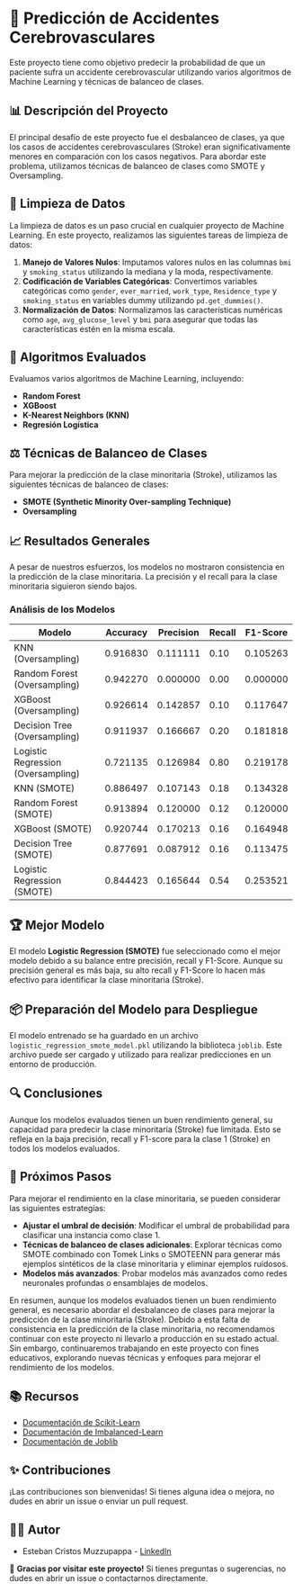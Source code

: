 # 🧠 Predicción de Accidentes Cerebrovasculares

Este proyecto tiene como objetivo predecir la probabilidad de que un paciente sufra un accidente cerebrovascular utilizando varios algoritmos de Machine Learning y técnicas de balanceo de clases.

## 📊 Descripción del Proyecto

El principal desafío de este proyecto fue el desbalanceo de clases, ya que los casos de accidentes cerebrovasculares (Stroke) eran significativamente menores en comparación con los casos negativos. Para abordar este problema, utilizamos técnicas de balanceo de clases como SMOTE y Oversampling.

## 🧹 Limpieza de Datos

La limpieza de datos es un paso crucial en cualquier proyecto de Machine Learning. En este proyecto, realizamos las siguientes tareas de limpieza de datos:

1. **Manejo de Valores Nulos**: Imputamos valores nulos en las columnas `bmi` y `smoking_status` utilizando la mediana y la moda, respectivamente.
2. **Codificación de Variables Categóricas**: Convertimos variables categóricas como `gender`, `ever_married`, `work_type`, `Residence_type` y `smoking_status` en variables dummy utilizando `pd.get_dummies()`.
3. **Normalización de Datos**: Normalizamos las características numéricas como `age`, `avg_glucose_level` y `bmi` para asegurar que todas las características estén en la misma escala.

## 🚀 Algoritmos Evaluados

Evaluamos varios algoritmos de Machine Learning, incluyendo:

- **Random Forest**
- **XGBoost**
- **K-Nearest Neighbors (KNN)**
- **Regresión Logística**

## ⚖️ Técnicas de Balanceo de Clases

Para mejorar la predicción de la clase minoritaria (Stroke), utilizamos las siguientes técnicas de balanceo de clases:

- **SMOTE (Synthetic Minority Over-sampling Technique)**
- **Oversampling**

## 📈 Resultados Generales

A pesar de nuestros esfuerzos, los modelos no mostraron consistencia en la predicción de la clase minoritaria. La precisión y el recall para la clase minoritaria siguieron siendo bajos.

### Análisis de los Modelos

| Modelo                                | Accuracy | Precision | Recall | F1-Score |
|---------------------------------------|----------|-----------|--------|----------|
| KNN (Oversampling)                    | 0.916830 | 0.111111  | 0.10   | 0.105263 |
| Random Forest (Oversampling)          | 0.942270 | 0.000000  | 0.00   | 0.000000 |
| XGBoost (Oversampling)                | 0.926614 | 0.142857  | 0.10   | 0.117647 |
| Decision Tree (Oversampling)          | 0.911937 | 0.166667  | 0.20   | 0.181818 |
| Logistic Regression (Oversampling)    | 0.721135 | 0.126984  | 0.80   | 0.219178 |
| KNN (SMOTE)                           | 0.886497 | 0.107143  | 0.18   | 0.134328 |
| Random Forest (SMOTE)                 | 0.913894 | 0.120000  | 0.12   | 0.120000 |
| XGBoost (SMOTE)                       | 0.920744 | 0.170213  | 0.16   | 0.164948 |
| Decision Tree (SMOTE)                 | 0.877691 | 0.087912  | 0.16   | 0.113475 |
| Logistic Regression (SMOTE)           | 0.844423 | 0.165644  | 0.54   | 0.253521 |

## 🏆 Mejor Modelo

El modelo **Logistic Regression (SMOTE)** fue seleccionado como el mejor modelo debido a su balance entre precisión, recall y F1-Score. Aunque su precisión general es más baja, su alto recall y F1-Score lo hacen más efectivo para identificar la clase minoritaria (Stroke).

## 📦 Preparación del Modelo para Despliegue

El modelo entrenado se ha guardado en un archivo `logistic_regression_smote_model.pkl` utilizando la biblioteca `joblib`. Este archivo puede ser cargado y utilizado para realizar predicciones en un entorno de producción.

## 🔍 Conclusiones

Aunque los modelos evaluados tienen un buen rendimiento general, su capacidad para predecir la clase minoritaria (Stroke) fue limitada. Esto se refleja en la baja precisión, recall y F1-score para la clase 1 (Stroke) en todos los modelos evaluados.

## 📅 Próximos Pasos

Para mejorar el rendimiento en la clase minoritaria, se pueden considerar las siguientes estrategias:

- **Ajustar el umbral de decisión**: Modificar el umbral de probabilidad para clasificar una instancia como clase 1.
- **Técnicas de balanceo de clases adicionales**: Explorar técnicas como SMOTE combinado con Tomek Links o SMOTEENN para generar más ejemplos sintéticos de la clase minoritaria y eliminar ejemplos ruidosos.
- **Modelos más avanzados**: Probar modelos más avanzados como redes neuronales profundas o ensamblajes de modelos.

En resumen, aunque los modelos evaluados tienen un buen rendimiento general, es necesario abordar el desbalanceo de clases para mejorar la predicción de la clase minoritaria (Stroke). Debido a esta falta de consistencia en la predicción de la clase minoritaria, no recomendamos continuar con este proyecto ni llevarlo a producción en su estado actual. Sin embargo, continuaremos trabajando en este proyecto con fines educativos, explorando nuevas técnicas y enfoques para mejorar el rendimiento de los modelos.

## 📚 Recursos

- [Documentación de Scikit-Learn](https://scikit-learn.org/stable/documentation.html)
- [Documentación de Imbalanced-Learn](https://imbalanced-learn.org/stable/)
- [Documentación de Joblib](https://joblib.readthedocs.io/en/latest/)

## ✨ Contribuciones

¡Las contribuciones son bienvenidas! Si tienes alguna idea o mejora, no dudes en abrir un issue o enviar un pull request.

## 👨‍💼 Autor

- Esteban Cristos Muzzupappa - [LinkedIn](https://www·linkedin·com/in/esteban-cristos-muzzupappa/)


👋 **Gracias por visitar este proyecto!** Si tienes preguntas o sugerencias, no dudes en abrir un issue o contactarnos directamente.
